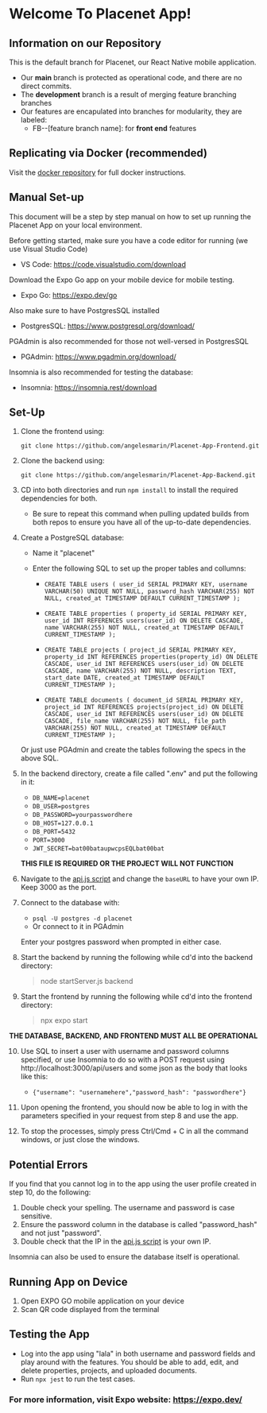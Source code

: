 # Welcome To Placenet App!

## Information on our Repository
This is the default branch for Placenet, our React Native mobile application. 
   * Our **main** branch is protected as operational code, and there are no direct commits.
   * The **development** branch is a result of merging feature branching branches
   * Our features are encapulated into branches for modularity, they are labeled:
     * FB--[feature branch name]: for **front end** features

## Replicating via Docker (recommended)

Visit the [docker repository](https://github.com/angelesmarin/PlacenetDocker) for full docker instructions.

## Manual Set-up
This document will be a step by step manual on how to set up running the Placenet App on your local environment. 

Before getting started, make sure you have a code editor for running (we use Visual Studio Code)
- VS Code: https://code.visualstudio.com/download

Download the Expo Go app on your mobile device for mobile testing.
- Expo Go: https://expo.dev/go

Also make sure to have PostgresSQL installed
- PostgresSQL: https://www.postgresql.org/download/

PGAdmin is also recommended for those not well-versed in PostgresSQL
- PGAdmin: https://www.pgadmin.org/download/

Insomnia is also recommended for testing the database:
- Insomnia: https://insomnia.rest/download 

## Set-Up

1. Clone the frontend using: 

   `git clone https://github.com/angelesmarin/Placenet-App-Frontend.git`

2. Clone the backend using:

   `git clone https://github.com/angelesmarin/Placenet-App-Backend.git `

3. CD into both directories and run `npm install` to install the required dependencies for both.
   - Be sure to repeat this command when pulling updated builds from both repos to ensure you have all of the up-to-date dependencies.

5. Create a PostgreSQL database:

    - Name it "placenet"

    - Enter the following SQL to set up the proper tables and collumns:
    
      - `CREATE TABLE users (
      user_id SERIAL PRIMARY KEY,
      username VARCHAR(50) UNIQUE NOT NULL,
      password_hash VARCHAR(255) NOT NULL,
      created_at TIMESTAMP DEFAULT CURRENT_TIMESTAMP
      );`
  
      - `CREATE TABLE properties (
      property_id SERIAL PRIMARY KEY,
      user_id INT REFERENCES users(user_id) ON DELETE CASCADE,
      name VARCHAR(255) NOT NULL,
      created_at TIMESTAMP DEFAULT CURRENT_TIMESTAMP
      );`
  
      - `CREATE TABLE projects (
      project_id SERIAL PRIMARY KEY,
      property_id INT REFERENCES properties(property_id) ON DELETE CASCADE,
      user_id INT REFERENCES users(user_id) ON DELETE CASCADE,
      name VARCHAR(255) NOT NULL,
      description TEXT,
      start_date DATE,
      created_at TIMESTAMP DEFAULT CURRENT_TIMESTAMP
      );`
  
      - `CREATE TABLE documents (
      document_id SERIAL PRIMARY KEY,
      project_id INT REFERENCES projects(project_id) ON DELETE CASCADE,
      user_id INT REFERENCES users(user_id) ON DELETE CASCADE,
      file_name VARCHAR(255) NOT NULL,
      file_path VARCHAR(255) NOT NULL,
      created_at TIMESTAMP DEFAULT CURRENT_TIMESTAMP
      );`

    Or just use PGAdmin and create the tables following the specs in the above SQL.

6. In the backend directory, create a file called ".env" and put the following in it:
    - `DB_NAME=placenet`
    - `DB_USER=postgres`
    - `DB_PASSWORD=yourpasswordhere`
    - `DB_HOST=127.0.0.1`
    - `DB_PORT=5432`
    - `PORT=3000`
    - `JWT_SECRET=bat00bataupwcpsEQLbat00bat`

    **THIS FILE IS REQUIRED OR THE PROJECT WILL NOT FUNCTION**

7. Navigate to the [api.js script](https://github.com/angelesmarin/Placenet-App-Frontend/blob/development/API/api.js) and change the `baseURL` to have your own IP. Keep 3000 as the port. 

8. Connect to the database with:

    - `psql -U postgres -d placenet`
    - Or connect to it in PGAdmin

    Enter your postgres password when prompted in either case.

9. Start the backend by running the following while cd'd into the backend directory:

    > node startServer.js backend

10. Start the frontend by running the following while cd'd into the frontend directory:

    > npx expo start

**THE DATABASE, BACKEND, AND FRONTEND MUST ALL BE OPERATIONAL**

10. Use SQL to insert a user with username and password columns specified, or use Insomnia to do so with a POST request using http://localhost:3000/api/users and some json as the body that looks like this:

    - `{"username": "usernamehere","password_hash": "passwordhere"}`

11. Upon opening the frontend, you should now be able to log in with the parameters specified in your request from step 8 and use the app.

12. To stop the processes, simply press Ctrl/Cmd + C in all the command windows, or just close the windows.

## Potential Errors

If you find that you cannot log in to the app using the user profile created in step 10, do the following:

1. Double check your spelling. The username and password is case sensitive.
2. Ensure the password column in the database is called "password_hash" and not just "password".
3. Double check that the IP in the [api.js script](https://github.com/angelesmarin/Placenet-App-Frontend/blob/development/API/api.js) is your own IP.

Insomnia can also be used to ensure the database itself is operational.

## Running App on Device
1. Open EXPO GO mobile application on your device
2. Scan QR code displayed from the terminal

## Testing the App
  * Log into the app using "lala" in both username and password fields and play around with the features. You should be able to add, edit, and delete properties, projects, and uploaded documents.
  * Run `npx jest` to run the test cases.

### For more information, visit Expo website: https://expo.dev/ 
